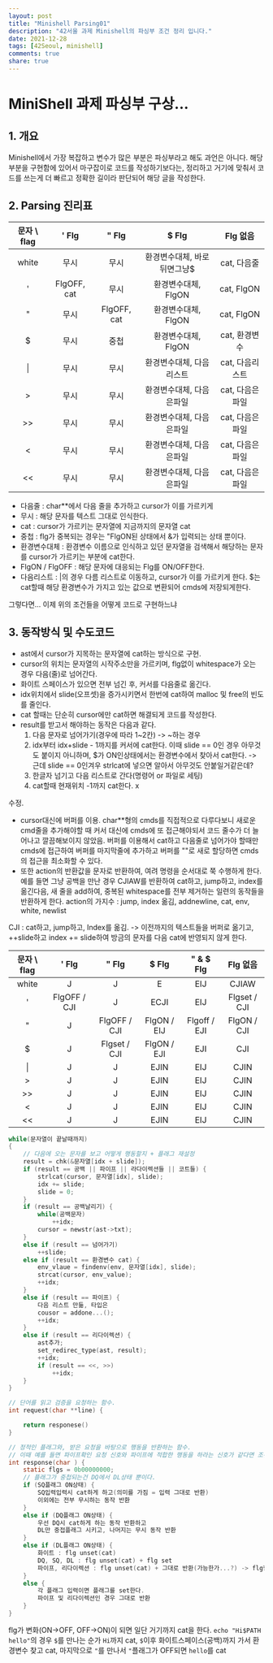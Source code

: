 ```yaml
---
layout: post
title: "Minishell Parsing01"
description: "42서울 과제 Minishell의 파싱부 조건 정리 입니다."
date: 2021-12-28
tags: [42Seoul, minishell]
comments: true
share: true
---
```

# MiniShell 과제 파싱부 구상...
## 1. 개요

Minishell에서 가장 복잡하고 변수가 많은 부분은 파싱부라고 해도 과언은 아니다. 해당 부분을 구현함에 있어서 마구잡이로 코드를 작성하기보다는, 정리하고 거기에 맞춰서 코드를 쓰는게 더 빠르고 정확한 길이라 판단되어 해당 글을 작성한다.

## 2. Parsing 진리표

| 문자 \ flag | ' Flg | " Flg | $ Flg | Flg 없음 |
| :----: | :----: | :----:| :----: | :----: |
| white | 무시 | 무시 | 환경변수대체, 바로뒤면그냥$ | cat, 다음줄 |
| ' |FlgOFF, cat|무시|환경변수대체, FlgON|cat, FlgON|
| " |무시|FlgOFF, cat|환경변수대체, FlgON|cat, FlgON|
| $ |무시|중첩|환경변수대체, FlgON|cat, 환경변수|
| \| |무시|무시|환경변수대체, 다음리스트|cat, 다음리스트|
| > |무시|무시|환경변수대체, 다음은파일|cat, 다음은파일|
| >> |무시|무시|환경변수대체, 다음은파일|cat, 다음은파일|
| < |무시|무시|환경변수대체, 다음은파일|cat, 다음은파일|
| << |무시|무시|환경변수대체, 다음은파일|cat, 다음은파일|


- 다음줄 : char**에서 다음 줄을 추가하고 cursor가 이를 가르키게
- 무시 : 해당 문자를 텍스트 그대로 인식한다.
- cat : cursor가 가르키는 문자열에 지금까지의 문자열 cat
- 중첩 : flg가 중복되는 경우는 "FlgON된 상태에서 &가 입력되는 상태 뿐이다.
- 환경변수대체 : 환경변수 이름으로 인식하고 있던 문자열을 검색해서 해당하는 문자를 cursor가 가르키는 부분에 cat한다.
- FlgON / FlgOFF : 해당 문자에 대응되는 Flg를 ON/OFF한다.
- 다음리스트 : |의 경우 다름 리스트로 이동하고, cursor가 이를 가르키게 한다.
$는 cat할때 해당 환경변수가 가지고 있는 값으로 변환되어 cmds에 저장되게한다.

그렇다면... 이제 위의 조건들을 어떻게 코드로 구현하느냐

## 3. 동작방식 및 수도코드
- ast에서 cursor가 지목하는 문자열에 cat하는 방식으로 구현.
- cursor의 위치는 문자열의 시작주소만을 가르키며, flg없이 whitespace가 오는 경우 다음(줄)로 넘어간다.
- 화이트 스페이스가 있으면 전부 넘긴 후, 커서를 다음줄로 옮긴다.
- idx위치에서 slide(오프셋)을 증가시키면서 한번에 cat하여 malloc 및 free의 빈도를 줄인다.
- cat 할때는 단순히 cursor에만 cat하면 해결되게 코드를 작성한다.
- result를 받고서 해야하는 동작은 다음과 같다.
	1. 다음 문자로 넘어가기(경우에 따라 1~2칸) -> ~하는 경우
	2. idx부터 idx+slide - 1까지를 커서에 cat한다. 이때 slide == 0인 경우 아무것도 붙이지 아니하며,  $가 ON인상태에서는 환경변수에서 찾아서 cat한다.
	-> 근데 slide == 0인겨우 strlcat에 넣으면 알아서 아무것도 안붙일거같은데?
	3. 한글자 넘기고 다음 리스트로 간다(명령어 or 파일로 세팅)
	4. cat할때 현재위치 -1까지 cat한다. x

수정.
- cursor대신에 버퍼를 이용. char**형의 cmds를 직접적으로 다루다보니 새로운 cmd줄을 추가해야할 때 커서 대신에 cmds에 또 접근해야되서 코드 줄수가 더 늘어나고 깔끔해보이지 않았음. 버퍼를 이용해서 cat하고 다음줄로 넘어가야 할때만 cmds에 접근하여 버퍼를 마지막줄에 추가하고 버퍼를 ""로 새로 할당하면 cmds의 접근을 최소화할 수 있다.
- 또한 action의 반환값을 문자로 반환하여, 여려 명령을 순서대로 쭉 수행하게 한다.
예를 들면 그냥 공백을 만난 경우 CJIAW를 반환하여 cat하고, jump하고, index를 옮긴다음, 새 줄을 add하여, 중복된 whitespace를 전부 제거하는 일련의 동작들을 반환하게 한다.
action의 가지수 : jump, index 옮김, addnewline, cat, env, white, newlist

CJI : cat하고, jump하고, Index를 옮김.
-> 이전까지의 텍스트들을 버퍼로 옮기고, ++slide하고 index += slide하여 방금의 문자를 다음 cat에 반영되지 않게 한다. 


| 문자 \ flag | ' Flg | " Flg | $ Flg | " \& $ Flg | Flg 없음 |
| :----: | :----: | :----:| :----: | :----: |:----: |
| white | J | J | E |EIJ| CJIAW |
| ' |FlgOFF / CJI |J|ECJI|EIJ|Flgset / CJI|
| " |J|FlgOFF / CJI| FlgON / EIJ|Flgoff / EJI|FlgON / CJI|
| $ |J|Flgset / CJI|FlgON / EJI|EJI|CJI|
| \| |J|J|EJIN|EIJ|CJIN|
| > |J|J|EJIN|EIJ|CJIN|
| >> |J|J|EJIN|EIJ|CJIN|
| < |J|J|EJIN|EIJ|CJIN|
| << |J|J|EJIN|EIJ|CJIN|



```c
while(문자열이 끝날때까지)
{
	// 다음에 오는 문자를 보고 어떻게 행동할지 + 플래그 재설정
	result = chk(&문자열[idx + slide]);
	if (result == 공백 || 파이프 || 라다이렉션들 || 코트들) {
		strlcat(cursor, 문자열[idx], slide);
		idx += slide;
		slide = 0;
	}
	if (result == 공백날리기) {
		while(공백문자)
			++idx;
		cursor = newstr(ast->txt);
	}
	else if (result == 넘어가기)
		++slide;
	else if (result == 환경변수 cat) {
		env_vlaue = findenv(env, 문자열[idx], slide);
		strcat(cursor, env_value);
		++idx;
	}
	else if (result == 파이프) {
		다음 리스트 만듦, 타입은
		cousor = addone...();
		++idx;
	}
	else if (result == 리다이렉션) {
		ast추가;
		set_redirec_type(ast, result);
		++idx;
		if (result == <<, >>)
			++idx;
	}
}
```

```c
// 단어를 읽고 검증을 요청하는 함수.
int request(char **line) {

	return responese()
}

// 정적인 플래그와, 받은 요청을 바탕으로 행동을 반환하는 함수.
// 이때 예를 들면 파이프확인 요청 신호와 파이프에 적합한 행동을 하라는 신호가 같다면 조건문처리 할 필요 없이 입력을 그대로 반환하면 된다.
int response(char ) {
	static flgs = 0b00000000;
	// 플래그가 중첩되는건 DQ에서 DL상태 뿐이다.
	if (SQ플래그 ON상태) {
		SQ입력입력시 cat하게 하고(의미를 가짐 = 입력 그대로 반환)
		이외에는 전부 무시하는 동작 반환
	}
	else if (DQ플래그 ON상태) {
		우선 DQ시 cat하게 하는 동작 반환하고
		DL만 중접플래그 시키고, 나머지는 무시 동작 반환
	}
	else if (DL플래그 ON상태) {
		화이트 : flg unset(cat)
		DQ, SQ, DL : flg unset(cat) + flg set
		파이프, 리다이렉션 : flg unset(cat) + 그대로 반환(가능한가...?) -> flg형식으로 반환하면 될듯?
	}
	else {
		각 플래그 입력이면 플래그를 set한다.
		파이프 및 리다이렉션인 경우 그대로 반환
	}
}

```

flg가 변화(ON->OFF, OFF->ON)이 되면 일단 거기까지 cat을 한다.
`echo "Hi$PATH hello"`의 경우 `$`를 만나는 순가 `Hi`까지 cat, `$`이후 화이트스페이스(공백)까지 가서 환경변수 찾고 cat, 마지막으로 `"`를 만나서 `"`플래그가 OFF되면 `hello`를 cat
